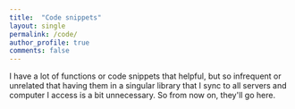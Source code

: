 ```yaml
---
title:  "Code snippets"
layout: single
permalink: /code/
author_profile: true
comments: false
---
```


I have a lot of functions or code snippets that helpful, but so infrequent or unrelated that having them in a singular library that I sync to all servers and computer I access is a bit unnecessary. So from now on, they'll go here.